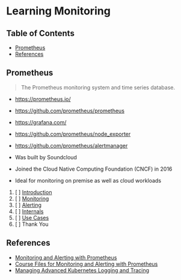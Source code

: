# Learning Monitoring

## Table of Contents

<!-- START doctoc generated TOC please keep comment here to allow auto update -->
<!-- DON'T EDIT THIS SECTION, INSTEAD RE-RUN doctoc TO UPDATE -->

- [Prometheus](#prometheus)
- [References](#references)

<!-- END doctoc generated TOC please keep comment here to allow auto update -->

## Prometheus

> The Prometheus monitoring system and time series database.

- <https://prometheus.io/>
- <https://github.com/prometheus/prometheus>
- <https://grafana.com/>
- <https://github.com/prometheus/node_exporter>
- <https://github.com/prometheus/alertmanager>

- Was built by Soundcloud
- Joined the Cloud Native Computing Foundation (CNCF) in 2016
- Ideal for monitoring on premise as well as cloud workloads

1. [ ] [Introduction](prometheus-introduction/README.md)
1. [ ] [Monitoring](prometheus-monitoring/README.md)
1. [ ] [Alerting](prometheus-alerting/README.md)
1. [ ] [Internals](prometheus-internals/README.md)
1. [ ] [Use Cases](prometheus-use-cases/README.md)
1. [ ] Thank You

## References

- [Monitoring and Alerting with Prometheus](https://www.udemy.com/course/monitoring-and-alerting-with-prometheus)
- [Course Files for Monitoring and Alerting with Prometheus](https://github.com/in4it/prometheus-course)
- [Managing Advanced Kubernetes Logging and Tracing](https://app.pluralsight.com/library/courses/managing-advanced-kubernetes-logging-tracing/table-of-contents)
